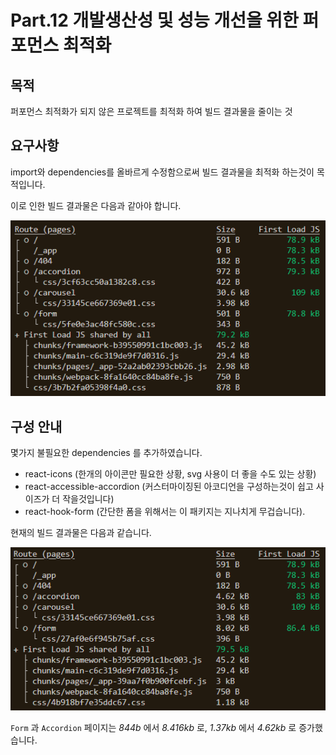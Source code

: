 # Part.12 개발생산성 및 성능 개선을 위한 퍼포먼스 최적화

## 목적

퍼포먼스 최적화가 되지 않은 프로젝트를 최적화 하여 빌드 결과물을 줄이는 것

## 요구사항

import와 dependencies를 올바르게 수정함으로써 빌드 결과물을 최적화 하는것이 목적입니다.

이로 인한 빌드 결과물은 다음과 같아야 합니다.

![빌드 결과물](./public/images/main-branch.png)

## 구성 안내

몇가지 불필요한 dependencies 를 추가하였습니다.

- react-icons (한개의 아이콘만 필요한 상황, svg 사용이 더 좋을 수도 있는 상황)
- react-accessible-accordion (커스터마이징된 아코디언을 구성하는것이 쉽고 사이즈가 더 작을것입니다)
- react-hook-form (간단한 폼을 위해서는 이 패키지는 지나치게 무겁습니다).

현재의 빌드 결과물은 다음과 같습니다.

![빌드 결과물](./public/images/unused-dependencies-branch.png)

`Form` 과 `Accordion` 페이지는 _844b_ 에서 _8.416kb_ 로,  _1.37kb_ 에서 _4.62kb_ 로 증가했습니다.
